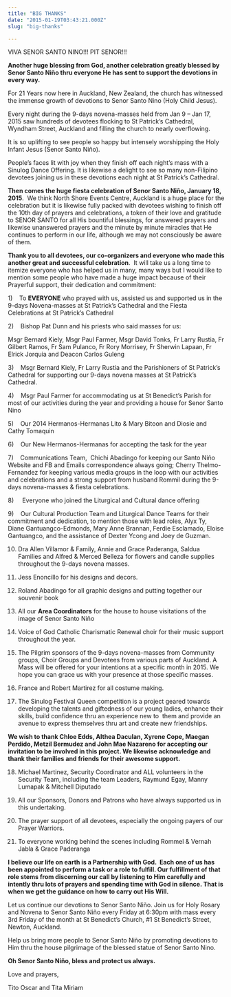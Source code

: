 ```yaml
---
title: "BIG THANKS"
date: "2015-01-19T03:43:21.000Z"
slug: "big-thanks"

---
```


VIVA SENOR SANTO NINO!!! PIT SENOR!!!

**Another huge blessing from God, another celebration greatly blessed by Senor Santo Niño thru everyone He has sent to support the devotions in every way.**

For 21 Years now here in Auckland, New Zealand, the church has witnessed the immense growth of devotions to Senor Santo Nino (Holy Child Jesus).

Every night during the 9-days novena-masses held from Jan 9 – Jan 17, 2015 saw hundreds of devotees flocking to St Patrick’s Cathedral, Wyndham Street, Auckland and filling the church to nearly overflowing.

It is so uplifting to see people so happy but intensely worshipping the Holy Infant Jesus (Senor Santo Niño).

People’s faces lit with joy when they finish off each night’s mass with a Sinulog Dance Offering. It is likewise a delight to see so many non-Filipino devotees joining us in these devotions each night at St Patrick’s Cathedral.

**Then comes the huge fiesta celebration of Senor Santo Niño, January 18, 2015**.  We think North Shore Events Centre, Auckland is a huge place for the celebration but it is likewise fully packed with devotees wishing to finish off the 10th day of prayers and celebrations, a token of their love and gratitude to SENOR SANTO for all His bountiful blessings, for answered prayers and likewise unanswered prayers and the minute by minute miracles that He continues to perform in our life, although we may not consciously be aware of them.

**Thank you to all devotees, our co-organizers and everyone who made this another great and successful celebration**.  It will take us a long time to itemize everyone who has helped us in many, many ways but I would like to mention some people who have made a huge impact because of their Prayerful support, their dedication and commitment:

1)    To **EVERYONE** who prayed with us, assisted us and supported us in the 9-days Novena-masses at St Patrick’s Cathedral and the Fiesta Celebrations at St Patrick’s Cathedral

2)    Bishop Pat Dunn and his priests who said masses for us:

Msgr Bernard Kiely, Msgr Paul Farmer, Msgr David Tonks, Fr Larry Rustia, Fr Gilbert Ramos, Fr Sam Pulanco, Fr Rory Morrisey, Fr Sherwin Lapaan, Fr Elrick Jorquia and Deacon Carlos Guleng

3)    Msgr Bernard Kiely, Fr Larry Rustia and the Parishioners of St Patrick’s Cathedral for supporting our 9-days novena masses at St Patrick’s Cathedral.

4)    Msgr Paul Farmer for accommodating us at St Benedict’s Parish for most of our activities during the year and providing a house for Senor Santo Nino

5)    Our 2014 Hermanos-Hermanas Lito & Mary Bitoon and Diosie and Cathy Tomaquin

6)    Our New Hermanos-Hermanas for accepting the task for the year

7)    Communications Team,  Chichi Abadingo for keeping our Santo Niño Website and FB and Emails correspondence always going; Cherry Thelmo-Fernandez for keeping various media groups in the loop with our activities and celebrations and a strong support from husband Rommil during the 9-days novena-masses & fiesta celebrations.

8)     Everyone who joined the Liturgical and Cultural dance offering

9)    Our Cultural Production Team and Liturgical Dance Teams for their commitment and dedication, to mention those with lead roles, Alyx Ty, Diane Gantuangco-Edmonds, Mary Anne Brannan, Ferdie Esclamado, Eloise Gantuangco, and the assistance of Dexter Ycong and Joey de Guzman.

10) Dra Allen Villamor & Family, Annie and Grace Paderanga, Saldua Families and Alfred & Merced Belleza for flowers and candle supplies throughout the 9-days novena masses.

11) Jess Enoncillo for his designs and decors.

12) Roland Abadingo for all graphic designs and putting together our souvenir book

13) All our **Area Coordinators** for the house to house visitations of the image of Senor Santo Niño

14) Voice of God Catholic Charismatic Renewal choir for their music support throughout the year.

15) The Pilgrim sponsors of the 9-days novena-masses from Community groups, Choir Groups and Devotees from various parts of Auckland. A Mass will be offered for your intentions at a specific month in 2015. We hope you can grace us with your presence at those specific masses.

16) France and Robert Martirez for all costume making.

17) The Sinulog Festival Queen competition is a project geared towards developing the talents and giftedness of our young ladies, enhance their skills, build confidence thru an experience new to  them and provide an avenue to express themselves thru art and create new friendships.

**We wish to thank Chloe Edds, Althea Daculan, Xyrene Cope, Maegan Perdido, Metzil Bermudez and John Mae Nazareno for accepting our invitation to be involved in this project. We likewise acknowledge and thank their families and friends for their awesome support.**

18) Michael Martinez, Security Coordinator and ALL volunteers in the Security Team, including the team Leaders, Raymund Egay, Manny Lumapak & Mitchell Diputado

19) All our Sponsors, Donors and Patrons who have always supported us in this undertaking.

20) The prayer support of all devotees, especially the ongoing payers of our Prayer Warriors.

21) To everyone working behind the scenes including Rommel & Vernah Jabla & Grace Paderanga

**I believe our life on earth is a Partnership with God.  Each one of us has been appointed to perform a task or a role to fulfill. Our fulfillment of that role stems from discerning our call by listening to Him carefully and intently thru lots of prayers and spending time with God in silence. That is when we get the guidance on how to carry out His Will.**

Let us continue our devotions to Senor Santo Niño. Join us for Holy Rosary and Novena to Senor Santo Niño every Friday at 6:30pm with mass every 3rd Friday of the month at St Benedict’s Church, #1 St Benedict’s Street, Newton, Auckland.

Help us bring more people to Senor Santo Niño by promoting devotions to Him thru the house pilgrimage of the blessed statue of Senor Santo Nino.

**Oh Senor Santo Niño, bless and protect us always.**

Love and prayers,

Tito Oscar and Tita Miriam